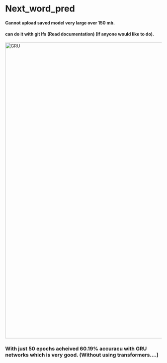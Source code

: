 # Next_word_pred
#### Cannot upload saved model very large over 150 mb.

#### can do it with git lfs (Read documentation) (If anyone would like to do).

<img width="949" alt="GRU" src="https://github.com/user-attachments/assets/232de36f-4916-4988-a577-cc66930acb47">

### With just 50 epochs acheived 60.19% accuracu with GRU networks which is very good. (Without using transformers....)

